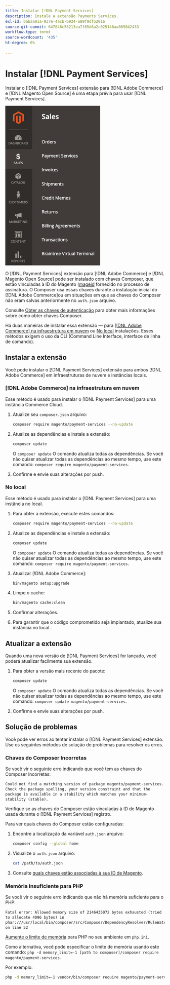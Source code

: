 ```yaml
---
title: Instalar [!DNL Payment Services]
description: Instale a extensão Payments Services.
exl-id: babaa91a-9376-4acb-b934-a89f9df52016
source-git-commit: 647848c58213ea7f85d8a2c025146aa065042433
workflow-type: tm+mt
source-wordcount: '435'
ht-degree: 0%

---
```


# Instalar [!DNL Payment Services]

Instalar o [!DNL Payment Services] extensão para [!DNL Adobe Commerce] e [!DNL Magento Open Source] é uma etapa prévia para usar [!DNL Payment Services].

![[!DNL Payment Services] visualização de administração de extensão](assets/admin-view.png)

O [!DNL Payment Services] extensão para [!DNL Adobe Commerce] e [!DNL Magento Open Source] pode ser instalado com chaves Composer, que estão vinculadas à ID do Magento ([mageid](https://devdocs.magento.com/marketplace/sellers/profile-personal.html#field-descriptions) fornecido no processo de assinatura. O Composer usa essas chaves durante a instalação inicial do [!DNL Adobe Commerce]ou em situações em que as chaves do Composer não eram salvas anteriormente no `auth.json` arquivo.

Consulte [Obter as chaves de autenticação](https://devdocs.magento.com/guides/v2.4/install-gde/prereq/connect-auth.html) para obter mais informações sobre como obter chaves Composer.

Há duas maneiras de instalar essa extensão — para [[!DNL Adobe Commerce] na infraestrutura em nuvem](install.md#adobe-commerce-on-cloud-infrastructure) ou [No local](install.md#on-premises) instalações. Esses métodos exigem o uso da CLI (Command Line Interface, interface de linha de comando).

## Instalar a extensão

Você pode instalar o [!DNL Payment Services] extensão para ambos [!DNL Adobe Commerce] em infraestruturas de nuvem e instâncias locais.

### [!DNL Adobe Commerce] na infraestrutura em nuvem

Esse método é usado para instalar o [!DNL Payment Services] para uma instância Commerce Cloud.

1. Atualize seu `composer.json` arquivo:

   ```bash
   composer require magento/payment-services --no-update
   ```

1. Atualize as dependências e instale a extensão:

   ```bash
   composer update
   ```

   O `composer update` O comando atualiza todas as dependências. Se você não quiser atualizar todas as dependências ao mesmo tempo, use este comando: `composer require magento/payment-services`.

1. Confirme e envie suas alterações por push.

### No local

Esse método é usado para instalar o [!DNL Payment Services] para uma instância no local.

1. Para obter a extensão, execute estes comandos:

   ```bash
   composer require magento/payment-services --no-update
   ```

1. Atualize as dependências e instale a extensão:

   ```bash
   composer update
   ```

   O `composer update` O comando atualiza todas as dependências. Se você não quiser atualizar todas as dependências ao mesmo tempo, use este comando: `composer require magento/payment-services`.

1. Atualizar [!DNL Adobe Commerce]:

   ```bash
   bin/magento setup:upgrade
   ```

1. Limpe o cache:

   ```bash
   bin/magento cache:clean
   ```

1. Confirmar alterações.
1. Para garantir que o código comprometido seja implantado, atualize sua instância no local .

## Atualizar a extensão

Quando uma nova versão de [!DNL Payment Services] for lançado, você poderá atualizar facilmente sua extensão.

1. Para obter a versão mais recente do pacote:

   ```bash
   composer update
   ```

   O `composer update` O comando atualiza todas as dependências. Se você não quiser atualizar todas as dependências ao mesmo tempo, use este comando: `composer update magento/payment-services`.

1. Confirme e envie suas alterações por push.

## Solução de problemas

Você pode ver erros ao tentar instalar o [!DNL Payment Services] extensão. Use os seguintes métodos de solução de problemas para resolver os erros.

### Chaves do Composer Incorretas

Se você vir o seguinte erro indicando que você tem as chaves do Composer incorretas:

```terminal
Could not find a matching version of package magento/payment-services. Check the package spelling, your version constraint and that the package is available in a stability which matches your minimum-stability (stable).
```

Verifique se as chaves do Composer estão vinculadas à ID de Magento usada durante o [!DNL Payment Services] registro.

Para ver quais chaves do Composer estão configuradas:

1. Encontre a localização da variável `auth.json` arquivo:

   ```bash
   composer config --global home
   ```

1. Visualize o `auth.json` arquivo:

   ```bash
   cat /path/to/auth.json
   ```

1. Consulte [quais chaves estão associadas à sua ID de Magento](https://devdocs.magento.com/guides/v2.4/install-gde/prereq/connect-auth.html).

### Memória insuficiente para PHP

Se você vir o seguinte erro indicando que não há memória suficiente para o PHP:

```terminal
Fatal error: Allowed memory size of 2146435072 bytes exhausted (tried to allocate 4096 bytes) in phar:///usr/local/bin/composer/src/Composer/DependencyResolver/RuleWatchGraph.php on line 52
```

[Aumente o limite de memória](https://devdocs.magento.com/cloud/project/magento-app-php-ini.html#increase-php-memory-limit) para PHP no seu ambiente em `php.ini`.

Como alternativa, você pode especificar o limite de memória usando este comando: `php -d memory_limit=-1 [path to composer]/composer require magento/payment-services`.

Por exemplo:

```bash
php -d memory_limit=-1 vendor/bin/composer require magento/payment-services
```
